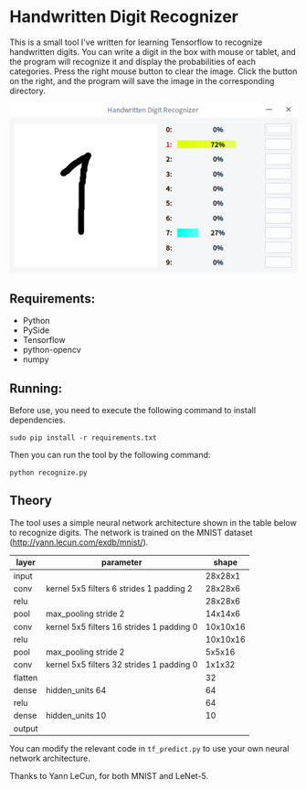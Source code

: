# Handwritten Digit Recognizer

This is a small tool I've written for learning Tensorflow to recognize handwritten digits. You can write a digit in the box with mouse or tablet, and the program will recognize it and display the probabilities of each categories. Press the right mouse button to clear the image. Click the button on the right, and the program will save the image in the corresponding directory.

![normal](docs/ui.png)


## Requirements:
- Python
- PySide
- Tensorflow
- python-opencv
- numpy


## Running:
Before use, you need to execute the following command to install dependencies.
```
sudo pip install -r requirements.txt
```
Then you can run the tool by the following command:
```
python recognize.py
```


## Theory
The tool uses a simple neural network architecture shown in the table below to recognize digits. The network is trained on the MNIST dataset (http://yann.lecun.com/exdb/mnist/).

|layer  |parameter                                |shape   |
|-------|-----------------------------------------|--------|
|input  |                                         |28x28x1 |
|conv   |kernel 5x5 filters 6 strides 1 padding 2 |28x28x6 |
|relu   |                                         |28x28x6 |
|pool   |max_pooling stride 2                     |14x14x6 |
|conv   |kernel 5x5 filters 16 strides 1 padding 0|10x10x16|
|relu   |                                         |10x10x16|
|pool   |max_pooling stride 2                     |5x5x16  |
|conv   |kernel 5x5 filters 32 strides 1 padding 0|1x1x32  |
|flatten|                                         |32      |
|dense  |hidden_units 64                          |64      |
|relu   |                                         |64      |
|dense  |hidden_units 10                          |10      |
|output |                                         |        |

You can modify the relevant code in `tf_predict.py` to use your own neural network architecture.

Thanks to Yann LeCun, for both MNIST and LeNet-5.

